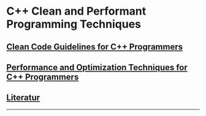 # C++ Clean and Performant Programming Techniques

## [Clean Code Guidelines for C++ Programmers](Readme_Clean_Performant_Code.md)

## [Performance and Optimization Techniques for C++ Programmers](Readme_Performance_Optimization.md)

## [Literatur](Literature.md)

---
